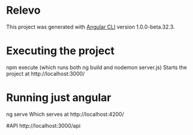 # Relevo

This project was generated with [Angular CLI](https://github.com/angular/angular-cli) version 1.0.0-beta.32.3.

# Executing the project
npm execute (which runs both ng build and nodemon server.js)
Starts the project at http://localhost:3000/

# Running just angular
ng serve
Which serves at http://localhost:4200/

#API
http://localhost:3000/api
